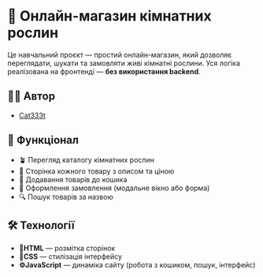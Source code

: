 # 🌿 Онлайн-магазин кімнатних рослин

Це навчальний проєкт — простий онлайн-магазин, який дозволяє переглядати, шукати та замовляти живі кімнатні рослини. Уся логіка реалізована на фронтенді — **без використання backend**.

## 👨‍💻 Автор

- [Cat333t](https://github.com/Cat333t)

## 📌 Функціонал

- 🪴 Перегляд каталогу кімнатних рослин
- 📄 Сторінка кожного товару з описом та ціною
- 🛒 Додавання товарів до кошика
- 🧾 Оформлення замовлення (модальне вікно або форма)
- 🔍 Пошук товарів за назвою

## 🛠️ Технології

- **🧱HTML** — розмітка сторінок  
- **🎨CSS** — стилізація інтерфейсу  
- **⚙️JavaScript** — динаміка сайту (робота з кошиком, пошук, інтерфейс)
